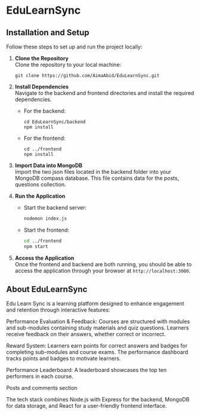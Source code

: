 # EduLearnSync

## Installation and Setup

Follow these steps to set up and run the project locally:

1. **Clone the Repository**  
   Clone the repository to your local machine:
   ```
   git clone https://github.com/AimaAbid/EduLearnSync.git
   ```

2. **Install Dependencies**  
   Navigate to the backend and frontend directories and install the required dependencies.
   
   - For the backend:
     ```
     cd EduLearnSync/backend
     npm install
     ```
   - For the frontend:
     ```
     cd ../frontend
     npm install
     ```


4. **Import Data into MongoDB**  
   Import the two json files located in the backend folder into your MongoDB compass database. This file contains   data for the posts, questions collection.

5. **Run the Application**  
   - Start the backend server:
     ```bash
     nodemon index.js
     ```
   - Start the frontend:
     ```bash
     cd ../frontend
     npm start
     ```

6. **Access the Application**  
   Once the frontend and backend are both running, you should be able to access the application through your browser at `http://localhost:3000`.



## About EduLearnSync

Edu Learn Sync is a learning platform designed to enhance engagement and retention through interactive features:

Performance Evaluation & Feedback: Courses are structured with modules and sub-modules containing study materials and quiz questions. Learners receive feedback on their answers, whether correct or incorrect.

Reward System: Learners earn points for correct answers and badges for completing sub-modules and course exams. The performance dashboard tracks points and badges to motivate learners.

Performance Leaderboard: A leaderboard showcases the top ten performers in each course.

Posts and comments section



The tech stack combines Node.js with Express for the backend, MongoDB for data storage, and React for a user-friendly frontend interface.

 

